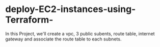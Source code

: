 # deploy-EC2-instances-using-Terraform-
In this Project, we'll create a vpc, 3 public subents, route table, internet gateway and associate the route table to each subnets.

